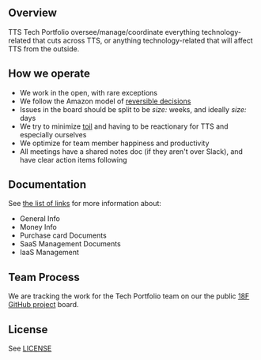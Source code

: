 ## Overview

TTS Tech Portfolio oversee/manage/coordinate everything technology-related that cuts across TTS, or anything technology-related that will affect TTS from the outside.

## How we operate

- We work in the open, with rare exceptions
- We follow the Amazon model of [reversible decisions](https://fs.blog/2018/04/reversible-irreversible-decisions/)
- Issues in the board should be split to be _size:_ weeks, and ideally _size:_ days
- We try to minimize [toil](https://landing.google.com/sre/sre-book/chapters/eliminating-toil/) and having to be reactionary for TTS and especially ourselves
- We optimize for team member happiness and productivity
- All meetings have a shared notes doc (if they aren't over Slack), and have clear action items following

## Documentation

See [the list of links](links.md) for more information about:

- General Info
- Money Info
- Purchase card Documents
- SaaS Management Documents
- IaaS Management

## Team Process

We are tracking the work for the Tech Portfolio team on our the public [18F GitHub project](https://github.com/orgs/18F/projects/11?fullscreen=true) board.

## License

See [LICENSE](LICENSE.md)
